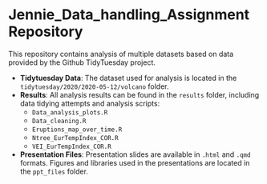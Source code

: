 
# Jennie_Data_handling_Assignment Repository

This repository contains analysis of multiple datasets based on data provided by the Github TidyTuesday project.

- **Tidytuesday Data**: The dataset used for analysis is located in the `tidytuesday/2020/2020-05-12/volcano` folder.
- **Results**: All analysis results can be found in the `results` folder, including data tidying attempts and analysis scripts:
  - `Data_analysis_plots.R`
  - `Data_cleaning.R`
  - `Eruptions_map_over_time.R`
  - `Ntree_EurTempIndex_COR.R`
  - `VEI_EurTempIndex_COR.R`
- **Presentation Files**: Presentation slides are available in `.html` and `.qmd` formats. Figures and libraries used in the presentations are located in the `ppt_files` folder.